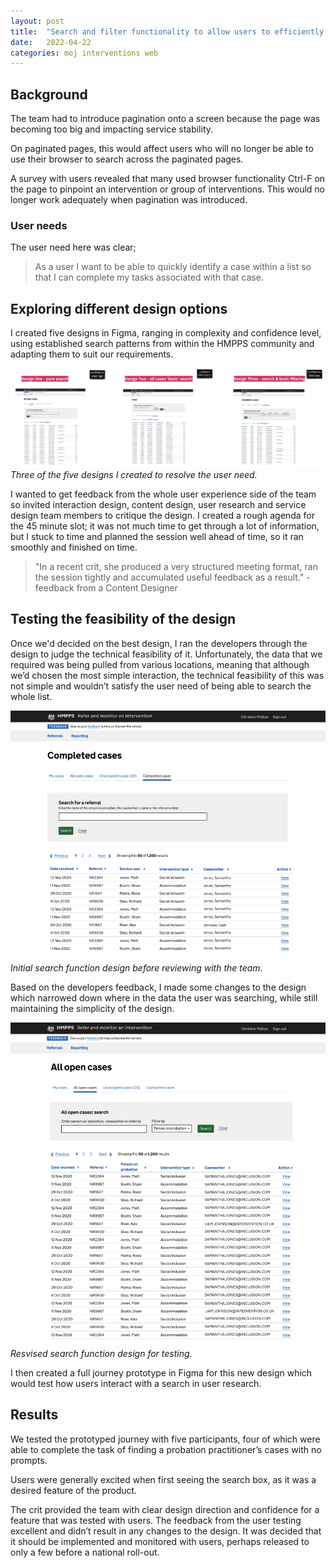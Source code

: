 ```yaml
---
layout: post
title:  "Search and filter functionality to allow users to efficiently find information"
date:   2022-04-22
categories: moj interventions web
---
```


## Background
The team had to introduce pagination onto a screen because the page was becoming too big and impacting service stability.

On paginated pages, this would affect users who will no longer be able to use their browser to search across the paginated pages. 

A survey with users revealed that many used browser functionality Ctrl-F on the page to pinpoint an intervention or group of interventions. This would no longer work adequately when pagination was introduced.

### User needs
The user need here was clear; 

> As a user I want to be able to quickly identify a case within a list so that I can complete my tasks associated with that case.

## Exploring different design options
I created five designs in Figma, ranging in complexity and confidence level, using established search patterns from within the HMPPS community and adapting them to suit our requirements.

![Designs](/assets/images/search-filter/three_designs.png "Three of the five designs I created to resolve the user need")
*Three of the five designs I created to resolve the user need.*

I wanted to get feedback from the whole user experience side of the team so invited interaction design, content design, user research and service design team members to critique the design. I created a rough agenda for the 45 minute slot; it was not much time to get through a lot of information, but I stuck to time and planned the session well ahead of time, so it ran smoothly and finished on time.

> "In a recent crit, she produced a very structured meeting format, ran the session tightly and accumulated useful feedback as a result." - feedback from a Content Designer

## Testing the feasibility of the design
Once we'd decided on the best design, I ran the developers through the design to judge the technical feasibility of it. Unfortunately, the data that we required was being pulled from various locations, meaning that although we’d chosen the most simple interaction, the technical feasibility of this was not simple and wouldn’t satisfy the user need of being able to search the whole list.

![Initial search function design](/assets/images/search-filter/initial_design.png "Initital search function design")
*Initial search function design before reviewing with the team.*

Based on the developers feedback, I made some changes to the design which narrowed down where in the data the user was searching, while still maintaining the simplicity of the design.

![Revised search function design](/assets/images/search-filter/final_design.png "Revised search function design")
*Resvised search function design for testing.*

I then created a full journey prototype in Figma for this new design which would test how users interact with a search in user research.

## Results
We tested the prototyped journey with five participants, four of which were able to complete the task of finding a probation practitioner’s cases with no prompts. 

Users were generally excited when first seeing the search box, as it was a desired feature of the product.

The crit provided the team with clear design direction and confidence for a feature that was tested with users. The feedback from the user testing excellent and didn’t result in any changes to the design. It was decided that it should be implemented and monitored with users, perhaps released to only a few before a national roll-out.
